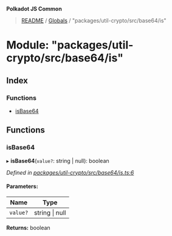 **Polkadot JS Common**

> [README](../README.md) / [Globals](../globals.md) / "packages/util-crypto/src/base64/is"

# Module: "packages/util-crypto/src/base64/is"

## Index

### Functions

* [isBase64](_packages_util_crypto_src_base64_is_.md#isbase64)

## Functions

### isBase64

▸ **isBase64**(`value?`: string \| null): boolean

*Defined in [packages/util-crypto/src/base64/is.ts:6](https://github.com/polkadot-js/common/blob/aff78c2e/packages/util-crypto/src/base64/is.ts#L6)*

#### Parameters:

Name | Type |
------ | ------ |
`value?` | string \| null |

**Returns:** boolean
